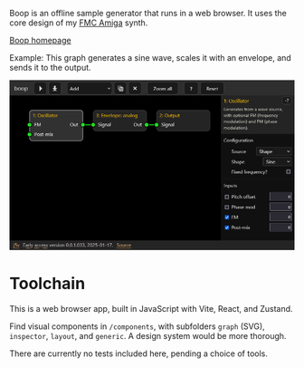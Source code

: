 Boop is an offline sample generator that runs in a web browser. It uses the core design of my [FMC Amiga](https://github.com/j5v/FMC-Amiga) synth.

[Boop homepage](https://johnvalentine.co.uk/?art=boop)

Example: This graph generates a sine wave, scales it with an envelope, and sends it to the output.

![](docs/example1.png)

# Toolchain

This is a web browser app, built in JavaScript with Vite, React, and Zustand.

Find visual components in `/components`, with subfolders `graph` (SVG), `inspector`, `layout`, and `generic`. A design system would be more thorough.

There are currently no tests included here, pending a choice of tools.